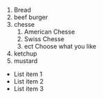 1. Bread
2. beef burger
3. chesse
   1. American Chesse
   2. Swiss Chesse
   3. ect Choose what you like
4. ketchup
5. mustard


- List item 1
- List item 2
- List item 3
